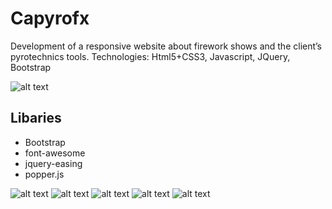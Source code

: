 # Capyrofx
Development of a responsive website about firework shows and the client’s pyrotechnics tools.
Technologies: Html5+CSS3, Javascript, JQuery, Bootstrap

![alt text](https://mir-s3-cdn-cf.behance.net/project_modules/1400/9d4af161149173.5a6579fb906f1.png "Home")

## Libaries
* Bootstrap
* font-awesome
* jquery-easing
* popper.js

![alt text](https://mir-s3-cdn-cf.behance.net/project_modules/1400/eeb58061149173.5a6579fb901fa.png "Tools")
![alt text](https://mir-s3-cdn-cf.behance.net/project_modules/1400/9ee76161149173.5a6579fb90bda.png "Galeries")
![alt text](https://mir-s3-cdn-cf.behance.net/project_modules/1400/cb8d6961149173.5a6579fb910c5.png "Galery")
![alt text](https://mir-s3-cdn-cf.behance.net/project_modules/1400/928f1061149173.5a6579fb8fb21.png "Responsive 1")
![alt text](https://mir-s3-cdn-cf.behance.net/project_modules/1400/f5643961149173.5a6579fb8fed1.png "Responsive 2")
